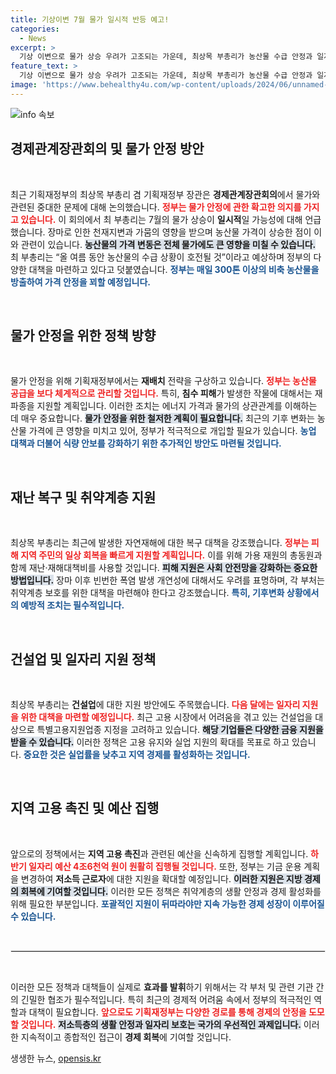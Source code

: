 ```yaml
---
title: 기상이변 7월 물가 일시적 반등 예고!
categories:
  - News
excerpt: >
  기상 이변으로 물가 상승 우려가 고조되는 가운데, 최상목 부총리가 농산물 수급 안정과 일자리 지원 대책을 예고했습니다. 정부의 신속한 대응이 필요한 시점, 자세한 내용을 클릭해 확인하세요!
feature_text: >
  기상 이변으로 물가 상승 우려가 고조되는 가운데, 최상목 부총리가 농산물 수급 안정과 일자리 지원 대책을 예고했습니다. 정부의 신속한 대응이 필요한 시점, 자세한 내용을 클릭해 확인하세요!
image: 'https://www.behealthy4u.com/wp-content/uploads/2024/06/unnamed-file.png'
---
```


<p><img src="https://www.behealthy4u.com/wp-content/uploads/2024/06/unnamed-file.png" alt="info 속보" /></p>

<h2 data-ke-size="size26">경제관계장관회의 및 물가 안정 방안</h2>

<p data-ke-size="size16">&nbsp;</p>

<p>최근 기획재정부의 최상목 부총리 겸 기획재정부 장관은 <strong>경제관계장관회의</strong>에서 물가와 관련된 중대한 문제에 대해 논의했습니다. <b><span style="color: #ee2323;">정부는 물가 안정에 관한 확고한 의지를 가지고 있습니다.</span></b> 이 회의에서 최 부총리는 7월의 물가 상승이 <strong>일시적</strong>일 가능성에 대해 언급했습니다. 장마로 인한 천재지변과 가뭄의 영향을 받으며 농산물 가격이 상승한 점이 이와 관련이 있습니다. <b><span style="background-color: #21538527;">농산물의 가격 변동은 전체 물가에도 큰 영향을 미칠 수 있습니다.</span></b> 최 부총리는 “올 여름 동안 농산물의 수급 상황이 호전될 것”이라고 예상하며 정부의 다양한 대책을 마련하고 있다고 덧붙였습니다. <b><span style="color: #1a5490;">정부는 매일 300톤 이상의 비축 농산물을 방출하여 가격 안정을 꾀할 예정입니다.</span></b></p>

<p data-ke-size="size16">&nbsp;</p>

<h2 data-ke-size="size26">물가 안정을 위한 정책 방향</h2>

<p data-ke-size="size16">&nbsp;</p>

<p>물가 안정을 위해 기획재정부에서는 <strong>재배치</strong> 전략을 구상하고 있습니다. <b><span style="color: #ee2323;">정부는 농산물 공급을 보다 체계적으로 관리할 것입니다.</span></b> 특히, <strong>침수 피해</strong>가 발생한 작물에 대해서는 재파종을 지원할 계획입니다. 이러한 조치는 에너지 가격과 물가의 상관관계를 이해하는 데 매우 중요합니다. <b><span style="background-color: #21538527;">물가 안정을 위한 철저한 계획이 필요합니다.</span></b> 최근의 기후 변화는 농산물 가격에 큰 영향을 미치고 있어, 정부가 적극적으로 개입할 필요가 있습니다. <b><span style="color: #1a5490;">농업 대책과 더불어 식량 안보를 강화하기 위한 추가적인 방안도 마련될 것입니다.</span></b></p>

<p data-ke-size="size16">&nbsp;</p>

<h2 data-ke-size="size26">재난 복구 및 취약계층 지원</h2>

<p data-ke-size="size16">&nbsp;</p>

<p>최상목 부총리는 최근에 발생한 자연재해에 대한 복구 대책을 강조했습니다. <b><span style="color: #ee2323;">정부는 피해 지역 주민의 일상 회복을 빠르게 지원할 계획입니다.</span></b> 이를 위해 가용 재원의 총동원과 함께 재난·재해대책비를 사용할 것입니다. <b><span style="background-color: #21538527;">피해 지원은 사회 안전망을 강화하는 중요한 방법입니다.</span></b> 장마 이후 빈번한 폭염 발생 개연성에 대해서도 우려를 표명하며, 각 부처는 취약계층 보호를 위한 대책을 마련해야 한다고 강조했습니다. <b><span style="color: #1a5490;">특히, 기후변화 상황에서의 예방적 조치는 필수적입니다.</span></b></p>

<p data-ke-size="size16">&nbsp;</p>

<h2 data-ke-size="size26">건설업 및 일자리 지원 정책</h2>

<p data-ke-size="size16">&nbsp;</p>

<p>최상목 부총리는 <strong>건설업</strong>에 대한 지원 방안에도 주목했습니다. <b><span style="color: #ee2323;">다음 달에는 일자리 지원을 위한 대책을 마련할 예정입니다.</span></b> 최근 고용 시장에서 어려움을 겪고 있는 건설업을 대상으로 특별고용지원업종 지정을 고려하고 있습니다. <b><span style="background-color: #21538527;">해당 기업들은 다양한 금융 지원을 받을 수 있습니다.</span></b> 이러한 정책은 고용 유지와 실업 지원의 확대를 목표로 하고 있습니다. <b><span style="color: #1a5490;">중요한 것은 실업률을 낮추고 지역 경제를 활성화하는 것입니다.</span></b></p>

<p data-ke-size="size16">&nbsp;</p>

<h2 data-ke-size="size26">지역 고용 촉진 및 예산 집행</h2>

<p data-ke-size="size16">&nbsp;</p>

<p>앞으로의 정책에서는 <strong>지역 고용 촉진</strong>과 관련된 예산을 신속하게 집행할 계획입니다. <b><span style="color: #ee2323;">하반기 일자리 예산 4조6천억 원이 원활히 집행될 것입니다.</span></b> 또한, 정부는 기금 운용 계획을 변경하여 <strong>저소득 근로자</strong>에 대한 지원을 확대할 예정입니다. <b><span style="background-color: #21538527;">이러한 지원은 지방 경제의 회복에 기여할 것입니다.</span></b> 이러한 모든 정책은 취약계층의 생활 안정과 경제 활성화를 위해 필요한 부분입니다. <b><span style="color: #1a5490;">포괄적인 지원이 뒤따라야만 지속 가능한 경제 성장이 이루어질 수 있습니다.</span></b></p>

<p data-ke-size="size16">&nbsp;</p> 

<hr style="border: 1px solid #eaeaea;" />

<p data-ke-size="size16">&nbsp;</p>

<p>이러한 모든 정책과 대책들이 실제로 <strong>효과를 발휘</strong>하기 위해서는 각 부처 및 관련 기관 간의 긴밀한 협조가 필수적입니다. 특히 최근의 경제적 어려움 속에서 정부의 적극적인 역할과 대책이 필요합니다. <b><span style="color: #ee2323;">앞으로도 기획재정부는 다양한 경로를 통해 경제의 안정을 도모할 것입니다.</span></b> <b><span style="background-color: #21538527;">저소득층의 생활 안정과 일자리 보호는 국가의 우선적인 과제입니다.</span></b> 이러한 지속적이고 종합적인 접근이 <strong>경제 회복</strong>에 기여할 것입니다.</p>
생생한 뉴스, <a href="https://opensis.kr" rel="dofollow">opensis.kr</a>


